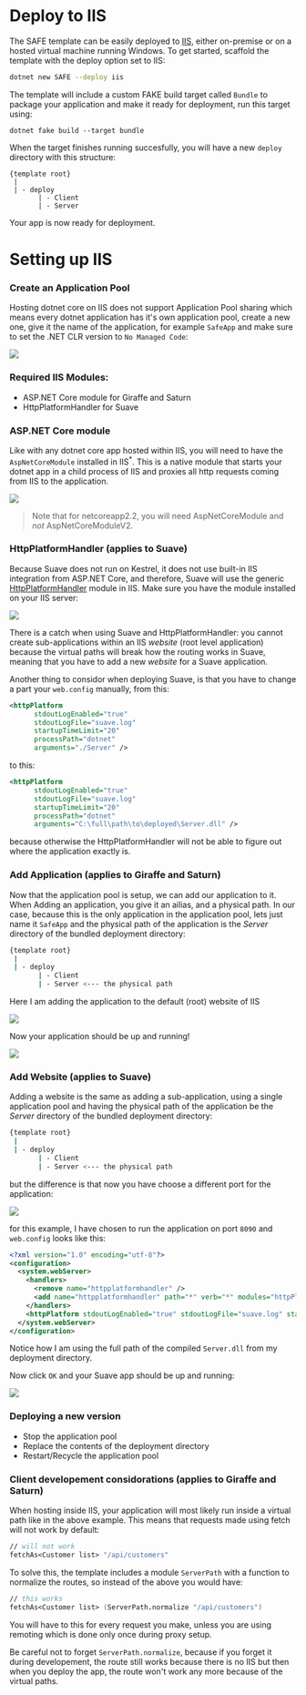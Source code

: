# Deploy to IIS 

The SAFE template can be easily deployed to [IIS](https://www.iis.net/), either on-premise or on a hosted virtual machine running Windows. To get started, scaffold the template with the deploy option set to IIS:

```bash
dotnet new SAFE --deploy iis
```

The template will include a custom FAKE build target called `Bundle` to package your application and make it ready for deployment, run this target using:

```
dotnet fake build --target bundle
```

When the target finishes running succesfully, you will have a new `deploy` directory with this structure:
```
{template root}
 |
 | - deploy
       | - Client
       | - Server 
``` 
Your app is now ready for deployment. 

# Setting up IIS 

### Create an Application Pool
Hosting dotnet core on IIS does not support Application Pool sharing which means every dotnet application has it's own application pool, create a new one, give it the name of the application, for example `SafeApp` and make sure to set the .NET CLR version to `No Managed Code`: 

![](img/deploy-iis-2.png)

### Required IIS Modules:
 - ASP.NET Core module for Giraffe and Saturn
 - HttpPlatformHandler for Suave

### ASP.NET Core module 
Like with any dotnet core app hosted within IIS, you will need to have the `AspNetCoreModule` installed in IIS<sup>*</sup>. This is a native module that starts your dotnet app in a child process of IIS and proxies all http requests coming from IIS to the application.

![](img/deploy-iis-1.png)


> Note that for netcoreapp2.2, you will need AspNetCoreModule and *not* AspNetCoreModuleV2.

### HttpPlatformHandler (applies to Suave)
Because Suave does not run on Kestrel, it does not use built-in IIS integration from ASP.NET Core, and therefore, Suave will use the generic [HttpPlatformHandler](https://www.iis.net/downloads/microsoft/httpplatformhandler) module in IIS. Make sure you have the module installed on your IIS server:

![](img/deploy-iis-5.png)

There is a catch when using Suave and HttpPlatformHandler: you cannot create sub-applications within an IIS *website* (root level application) because the virtual paths will break how the routing works in Suave, meaning that you have to add a new *website* for a Suave application. 

Another thing to considor when deploying Suave, is that you have to change a part your `web.config` manually, from this:
```xml
<httpPlatform 
      stdoutLogEnabled="true" 
      stdoutLogFile="suave.log" 
      startupTimeLimit="20" 
      processPath="dotnet" 
      arguments="./Server" />
``` 
to this:
```xml
<httpPlatform 
      stdoutLogEnabled="true" 
      stdoutLogFile="suave.log" 
      startupTimeLimit="20" 
      processPath="dotnet" 
      arguments="C:\full\path\to\deployed\Server.dll" />
```
because otherwise the HttpPlatformHandler will not be able to figure out where the application exactly is. 

### Add Application (applies to Giraffe and Saturn)
Now that the application pool is setup, we can add our application to it. When Adding an application, you give it an ailias, and a physical path. In our case, because this is the only application in the application pool, lets just name it `SafeApp` and the physical path of the application is the *Server* directory of the bundled deployment directory:

```bash
{template root}
 |
 | - deploy
       | - Client
       | - Server <--- the physical path
```
Here I am adding the application to the default (root) website of IIS 

![](img/deploy-iis-3.png) 

Now your application should be up and running!

![](img/deploy-iis-4.png)

### Add Website (applies to Suave)
Adding a website is the same as adding a sub-application, using a single application pool and having the physical path of the application be the *Server* directory of the bundled deployment directory:
```bash
{template root}
 |
 | - deploy
       | - Client
       | - Server <--- the physical path
```
but the difference is that now you have choose a different port for the application:

![](img/deploy-iis-6.png)

for this example, I have chosen to run the application on port `8090` and `web.config` looks like this:
```xml
<?xml version="1.0" encoding="utf-8"?>
<configuration>
  <system.webServer>
    <handlers>
      <remove name="httpplatformhandler" />
      <add name="httpplatformhandler" path="*" verb="*" modules="httpPlatformHandler" resourceType="Unspecified" />
    </handlers>
    <httpPlatform stdoutLogEnabled="true" stdoutLogFile="suave.log" startupTimeLimit="20" processPath="dotnet" arguments="C:\projects\SafeApp\deploy\Server\Server.dll" />
  </system.webServer>
</configuration>
```
Notice how I am using the full path of the compiled `Server.dll` from my deployment directory. 

Now click `OK` and your Suave app should be up and running:

![](img/deploy-iis-7.png)
 

### Deploying a new version 
 - Stop the application pool
 - Replace the contents of the deployment directory 
 - Restart/Recycle the application pool


### Client developement considorations (applies to Giraffe and Saturn)

When hosting inside IIS, your application will most likely run inside a virtual path like in the above example. This means that requests made using fetch will not work by default:
```fs
// will not work
fetchAs<Customer list> "/api/customers" 
```
To solve this, the template includes a module `ServerPath` with a function to normalize the routes, so instead of the above you would have:
```fs
// this works
fetchAs<Customer list> (ServerPath.normalize "/api/customers")
```
You will have to this for every request you make, unless you are using remoting which is done only once during proxy setup. 

Be careful not to forget `ServerPath.normalize`, because if you forget it during developement, the route still works because there is no IIS but then when you deploy the app, the route won't work any more because of the virtual paths.

